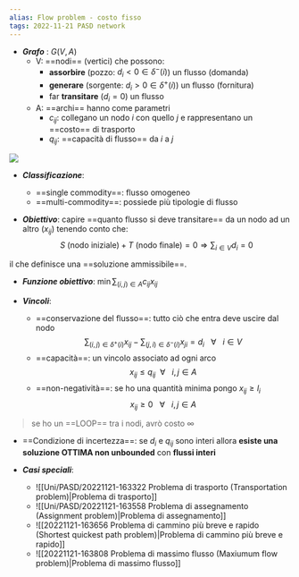 ```yaml
---
alias: Flow problem - costo fisso
tags: 2022-11-21 PASD network
---
```


- ***Grafo*** : $G(V,A)$
	- V: ==nodi== (vertici) che possono:
		- **assorbire** (pozzo: $d_i<0 \in \delta^-(i)$) un flusso (domanda) 
		- **generare** (sorgente: $d_i>0 \in \delta^+(i)$) un flusso (fornitura)
		- far **transitare** ($d_i=0$) un flusso
	- A: ==archi== hanno come parametri
		- $c_{ij}$: collegano un nodo $i$ con quello $j$ e rappresentano un ==costo== di trasporto
		- $q_{ij}$: ==capacità di flusso== da $i$ a $j$

![](Uni/PASD/img/grafo.jpeg)

- ***Classificazione***:
	- ==single commodity==: flusso omogeneo
	- ==multi-commodity==: possiede più tipologie di flusso

- ***Obiettivo***: capire ==quanto flusso si deve transitare== da un nodo ad un altro ($x_{ij}$) tenendo conto che:
$$S\ (\text{nodo iniziale}) + T\ (\text{nodo finale}) = 0\Rightarrow\sum_{i\in V} d_i = 0$$

il che definisce una ==soluzione ammissibile==.

- ***Funzione obiettivo***: $\min \sum_{(i,j)\in A} c_{ij} x_{ij}$

- ***Vincoli***: 
	- ==conservazione del flusso==: tutto ciò che entra deve uscire dal nodo $$\sum_{(i,j)\in\delta^+(i)} x_{ij} - \sum_{(j,i)\in\delta^-(i)} x_{ji} = d_i\ \ \ \forall\ \ \ i\in V$$
	- ==capacità==: un vincolo associato ad ogni arco $$x_{ij} \leq q_{ij}\ \  \forall\ \ \ i,j\in A$$
	- ==non-negatività==: se ho una quantità minima pongo $x_{ij}\geq l_i$ $$x_{ij} \geq 0\ \ \ \forall\ \ \ i,j\in A$$

> se ho un ==LOOP== tra i nodi, avrò costo $\infty$

- ==Condizione di incertezza==: se $d_i$ e $q_{ij}$ sono interi allora **esiste una soluzione OTTIMA non unbounded** con **flussi interi**

- ***Casi speciali***:
	- ![[Uni/PASD/20221121-163322 Problema di trasporto (Transportation problem)|Problema di trasporto]]
	- ![[Uni/PASD/20221121-163558 Problema di assegnamento (Assignment problem)|Problema di assegnamento]]
	- ![[20221121-163656 Problema di cammino più breve e rapido (Shortest quickest path problem)|Problema di cammino più breve e rapido]]
	- ![[20221121-163808 Problema di massimo flusso (Maxiumum flow problem)|Problema di massimo flusso]]